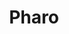 ---
description: "Pharo is a pure object-oriented programming language and a powerful\
  \ environment, focused on simplicity and immediate feedback (think IDE and OS rolled\
  \ into one).\r\n\r\n    Simple & powerful language: No constructors, no types declaration,\
  \ no interfaces, no primitive types. Yet a powerful and elegant language with a\
  \ full syntax fitting in one postcard! Pharo is objects and messages all the way\
  \ down.\r\n\r\n    Live, immersive environment: Immediate feedback at any moment\
  \ of your development: Developing, testing, debugging. Even in production environments,\
  \ you will never be stuck in compiling and deploying steps again!\r\n\r\n    Amazing\
  \ debugging experience: The Pharo environment includes a debugger unlike anything\
  \ you've seen before. It allows you to step through code, restart the execution\
  \ of methods, create methods on the fly, and much more!\r\n\r\n    Pharo is yours:\
  \ Pharo is made by an incredible community, with more than 100 contributors for\
  \ the last revision of the platform and hundreds of people contributing constantly\
  \ with frameworks and libraries.\r\n\r\n    Fully open-source: Pharo full stack\
  \ is released under MIT License."
layout: stand
logo: stands/pharo/logo.png
new_this_year: "Pharo language has two faces, the industrial face and the research\
  \ face.\r\nThis last year we have been brewing many new things.\r\nLanguage/VM:\
  \ \r\nWe have take over the development of the JIT Compiler, implement a large battery\
  \ of tests. Extend it to ARM64bits.\r\nWe implemented a new system for threaded\
  \ FFI calls, that allow us to have partial parallelism. \r\nWe added new technologies\
  \ on concurrent programming, that allow consistent definition of tasks and at some\
  \ point binding with FFI threads if it is the case. \r\nIDE: \r\nWe are working\
  \ on automated distributed testing for reduce the testing time of the projects,\
  \ allowing the developers to quickly run tests on development.\r\nWe have been developing\
  \ bindings to GTK, and extending our own IDE to have multiple bindings (so far,\
  \ GTK and Morphic -a native approach-). \r\nWe are beta testing our new debugger,\
  \ and inspecting tools for live programming development.  Including replay, object\
  \ specific debugging, and other state of the art features.\r\nWe implemented a markdown\
  \ subset parser and rendered for having the language comments written in markdown.\
  \ \r\nLearning: \r\nFull new Mooc online: https://www.fun-mooc.fr/courses/course-v1:inria+41024+session01/about"
showcase: "Pharo is a smalltalk inspired language. \r\nSmalltalk is recogniced as\
  \ one of the most elegant languages ever existed. \r\nBesides the aesthetics, Pharo,\
  \ as any other small talk language, provides a live programming experience. \r\n\
  Something that is mind blowing for most of the people coming from other technologies.\r\
  \nFinally, the community of Pharo is a human size community, where people's opinion\
  \ matter, and there contribution is made easy. \r\nNewcomers are always welcome\
  \ :)."
themes:
- Programming languages
title: Pharo
website: https://www.pharo.org
show_on_overview: true
---